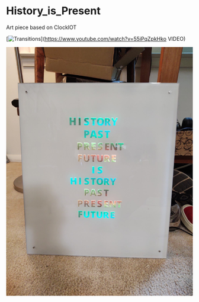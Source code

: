 # History_is_Present
Art piece based on ClockIOT

[![Transitions](https://img.youtube.com/embed/55iPqZpkHko/0.jpg)](https://www.youtube.com/watch?v=55iPqZpkHko VIDEO)

![AllOn](https://github.com/wyojustin/History_is_Present/blob/master/images/IMG_20200904_114648229.jpg)
